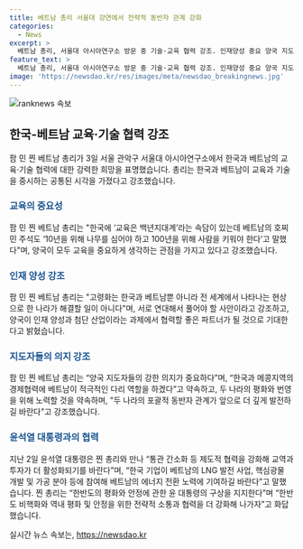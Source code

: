 ```yaml
---
title: 베트남 총리 서울대 강연에서 전략적 동반자 관계 강화
categories:
  - News
excerpt: >
  베트남 총리, 서울대 아시아연구소 방문 중 기술·교육 협력 강조. 인재양성 중요 양국 지도자들의 강한 의지 중요 포괄적 동반자 관계 깊게 발전 한국 기업 베트남 투자 활성화 기대 한반도 평화·안전에 협력 약속
feature_text: >
  베트남 총리, 서울대 아시아연구소 방문 중 기술·교육 협력 강조. 인재양성 중요 양국 지도자들의 강한 의지 중요 포괄적 동반자 관계 깊게 발전 한국 기업 베트남 투자 활성화 기대 한반도 평화·안전에 협력 약속
image: 'https://newsdao.kr/res/images/meta/newsdao_breakingnews.jpg'
---
```


<p><img src="https://newsdao.kr/res/images/meta/newsdao_breakingnews.jpg" alt="ranknews 속보" /></p>

<h2 data-ke-size="size26">한국-베트남 교육·기술 협력 강조</h2>

<p data-ke-size="size16">팜 민 찐 베트남 총리가 3일 서울 관악구 서울대 아시아연구소에서 한국과 베트남의 교육·기술 협력에 대한 강력한 희망을 표명했습니다. 총리는 한국과 베트남이 교육과 기술을 중시하는 공통된 시각을 가졌다고 강조했습니다.</p>

<h3><b><span style="color: #1a5490;">교육의 중요성</span></b></h3>

<p data-ke-size="size16">팜 민 찐 베트남 총리는 "한국에 ‘교육은 백년지대계’라는 속담이 있는데 베트남의 호찌민 주석도 ‘10년을 위해 나무를 심어야 하고 100년을 위해 사람을 키워야 한다’고 말했다"며, 양국이 모두 교육을 중요하게 생각하는 관점을 가지고 있다고 강조했습니다.</p>

<h3><b><span style="color: #1a5490;">인재 양성 강조</span></b></h3>

<p data-ke-size="size16">팜 민 찐 베트남 총리는 "고령화는 한국과 베트남뿐 아니라 전 세계에서 나타나는 현상으로 한 나라가 해결할 일이 아니다"며, 서로 연대해서 풀어야 할 사안이라고 강조하고, 양국이 인재 양성과 첨단 산업이라는 과제에서 협력할 좋은 파트너가 될 것으로 기대한다고 밝혔습니다.</p>

<h3><b><span style="color: #1a5490;">지도자들의 의지 강조</span></b></h3>

<p data-ke-size="size16">팜 민 찐 베트남 총리는 “양국 지도자들의 강한 의지가 중요하다”며, “한국과 메콩지역의 경제협력에 베트남이 적극적인 다리 역할을 하겠다”고 약속하고, 두 나라의 평화와 번영을 위해 노력할 것을 약속하며, "두 나라의 포괄적 동반자 관계가 앞으로 더 깊게 발전하길 바란다"고 강조했습니다.</p>

<h3><b><span style="color: #1a5490;">윤석열 대통령과의 협력</span></b></h3>

<p data-ke-size="size16">지난 2일 윤석열 대통령은 찐 총리와 만나 “통관 간소화 등 제도적 협력을 강화해 교역과 투자가 더 활성화되기를 바란다”며, “한국 기업이 베트남의 LNG 발전 사업, 핵심광물 개발 및 가공 분야 등에 참여해 베트남의 에너지 전환 노력에 기여하길 바란다”고 말했습니다. 찐 총리는 “한반도의 평화와 안정에 관한 윤 대통령의 구상을 지지한다”며 “한반도 비핵화와 역내 평화 및 안정을 위한 전략적 소통과 협력을 더 강화해 나가자”고 화답했습니다.</p>
실시간 뉴스 속보는, <a href="https://newsdao.kr" rel="dofollow">https://newsdao.kr</a>


